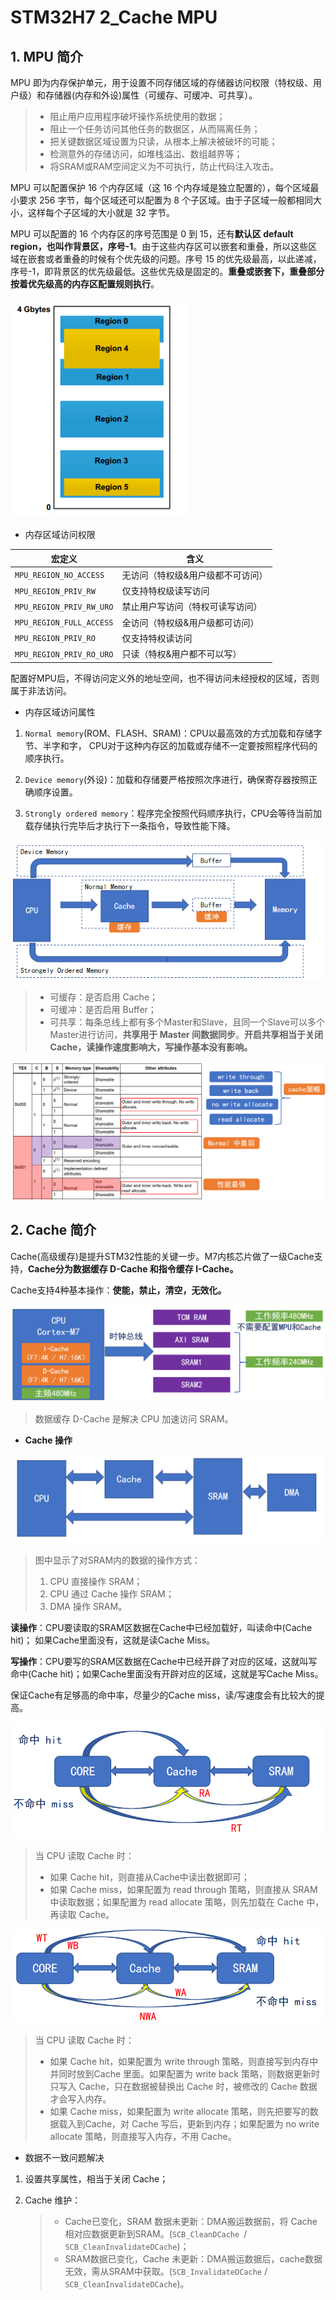 # STM32H7 2_Cache MPU

## 1. MPU 简介

MPU 即为内存保护单元，用于设置不同存储区域的存储器访问权限（特权级、用户级）和存储器(内存和外设)属性（可缓存、可缓冲、可共享）。

> - 阻止用户应用程序破坏操作系统使用的数据；
> - 阻止一个任务访问其他任务的数据区，从而隔离任务；
> - 把关键数据区域设置为只读，从根本上解决被破坏的可能；
> - 检测意外的存储访问，如堆栈溢出、数组越界等；
> - 将SRAM或RAM空间定义为不可执行，防止代码注入攻击。

MPU 可以配置保护 16 个内存区域（这 16 个内存域是独立配置的），每个区域最小要求 256 字节，每个区域还可以配置为 8 个子区域。由于子区域一般都相同大小，这样每个子区域的大小就是 32 字节。

MPU 可以配置的 16 个内存区的序号范围是 0 到 15，还有**默认区 default region，也叫作背景区，序号-1**。由于这些内存区可以嵌套和重叠，所以这些区域在嵌套或者重叠的时候有个优先级的问题。序号 15 的优先级最高，以此递减，序号-1，即背景区的优先级最低。这些优先级是固定的。**重叠或嵌套下，重叠部分按着优先级高的内存区配置规则执行**。

![NULL](./assets/picture_1.jpg)

- 内存区域访问权限

| 宏定义                   | 含义                              |
| ------------------------ | --------------------------------- |
| `MPU_REGION_NO_ACCESS`   | 无访问（特权级&用户级都不可访问） |
| `MPU_REGION_PRIV_RW`     | 仅支持特权级读写访问              |
| `MPU_REGION_PRIV_RW_URO` | 禁止用户写访问（特权可读写访问）  |
| `MPU_REGION_FULL_ACCESS` | 全访问（特权级&用户级都可访问）   |
| `MPU_REGION_PRIV_RO`     | 仅支持特权读访问                  |
| `MPU_REGION_PRIV_RO_URO` | 只读（特权&用户都不可以写）       |

配置好MPU后，不得访问定义外的地址空间，也不得访问未经授权的区域，否则属于非法访问。

- 内存区域访问属性

1. `Normal memory`(ROM、FLASH、SRAM)：CPU以最高效的方式加载和存储字节、半字和字， CPU对于这种内存区的加载或存储不一定要按照程序代码的顺序执行。

2. `Device memory`(外设)：加载和存储要严格按照次序进行，确保寄存器按照正确顺序设置。
3. `Strongly ordered memory`：程序完全按照代码顺序执行，CPU会等待当前加载存储执行完毕后才执行下一条指令，导致性能下降。

![NULL](./assets/picture_2.jpg)

> - 可缓存：是否启用 Cache；
> - 可缓冲：是否启用 Buffer；
> - 可共享：每条总线上都有多个Master和Slave，且同一个Slave可以多个Master进行访问，**共享用于 Master 间数据同步**。**开启共享相当于关闭 Cache，读操作速度影响大，写操作基本没有影响。**

![NULL](./assets/picture_3.jpg)

## 2. Cache 简介

Cache(高级缓存)是提升STM32性能的关键一步。M7内核芯片做了一级Cache支持，**Cache分为数据缓存 D-Cache 和指令缓存 I-Cache。**

Cache支持4种基本操作：**使能，禁止，清空，无效化。**

![NULL](./assets/picture_4.jpg)

> 数据缓存 D-Cache 是解决 CPU 加速访问 SRAM。

- **Cache 操作**

![NULL](./assets/picture_5.jpg)

> 图中显示了对SRAM内的数据的操作方式：
>
> 1. CPU 直接操作 SRAM；
> 2. CPU 通过 Cache 操作 SRAM；
> 3. DMA 操作 SRAM。

**读操作**：CPU要读取的SRAM区数据在Cache中已经加载好，叫读命中(Cache hit)； 如果Cache里面没有，这就是读Cache Miss。

**写操作**：CPU要写的SRAM区数据在Cache中已经开辟了对应的区域，这就叫写命中(Cache hit)；如果Cache里面没有开辟对应的区域，这就是写Cache Miss。

保证Cache有足够高的命中率，尽量少的Cache miss，读/写速度会有比较大的提高。

![NULL](./assets/picture_6.jpg)

> 当 CPU 读取 Cache 时：
>
> - 如果 Cache hit，则直接从Cache中读出数据即可；
> - 如果 Cache miss，如果配置为 read through 策略，则直接从 SRAM 中读取数据；如果配置为 read allocate 策略，则先加载在 Cache 中，再读取 Cache。

![NULL](./assets/picture_7.jpg)

> 当 CPU 读取 Cache 时：
>
> - 如果 Cache hit，如果配置为 write through 策略，则直接写到内存中并同时放到Cache 里面。如果配置为 write back 策略，则数据更新时只写入 Cache，只在数据被替换出 Cache 时，被修改的 Cache 数据才会写入内存。
> - 如果 Cache miss，如果配置为 write allocate 策略，则先把要写的数据载入到Cache，对 Cache 写后，更新到内存；如果配置为 no write allocate 策略，则直接写入内存，不用 Cache。

- 数据不一致问题解决

1. 设置共享属性，相当于关闭 Cache；

2. Cache 维护：

   > - Cache已变化，SRAM 数据未更新：DMA搬运数据前，将 Cache 相对应数据更新到SRAM。(`SCB_CleanDCache `/ `SCB_CleanInvalidateDCache`)；
   > - SRAM数据已变化，Cache 未更新：DMA搬运数据后，cache数据无效，需从SRAM中获取。(`SCB_InvalidateDCache` / `SCB_CleanInvalidateDCache`)。
